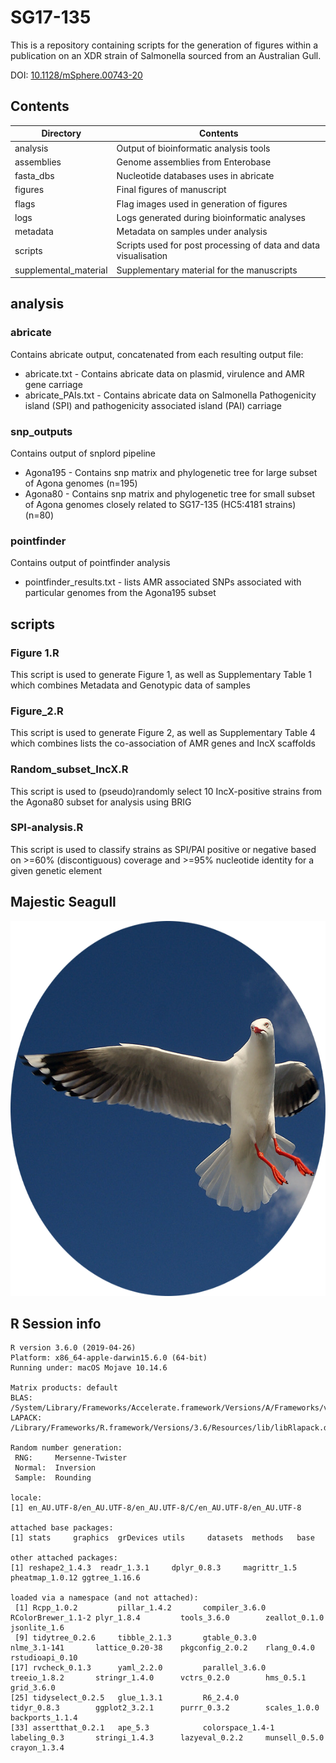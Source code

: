 # SG17-135
This is a repository containing scripts for the generation of figures within a publication on an XDR strain of Salmonella sourced from an Australian Gull.

DOI: [10.1128/mSphere.00743-20](https://doi.org/10.1128/msphere.00743-20)

## Contents

|Directory|Contents|
|--------|------|
|analysis|Output of bioinformatic analysis tools|
|assemblies|Genome assemblies from Enterobase|
|fasta_dbs|Nucleotide databases uses in abricate|
|figures|Final figures of manuscript|
|flags|Flag images used in generation of figures|
|logs|Logs generated during bioinformatic analyses|
|metadata|Metadata on samples under analysis|
|scripts|Scripts used for post processing of data and data visualisation|
|supplemental_material|Supplementary material for the manuscripts|

## analysis
### abricate
Contains abricate output, concatenated from each resulting output file:
* abricate.txt - Contains abricate data on plasmid, virulence and AMR gene carriage
* abricate_PAIs.txt - Contains abricate data on Salmonella Pathogenicity island (SPI) and pathogenicity associated island (PAI) carriage

### snp_outputs
Contains output of snplord pipeline
* Agona195 - Contains snp matrix and phylogenetic tree for large subset of Agona genomes (n=195)
* Agona80 - Contains snp matrix and phylogenetic tree for small subset of Agona genomes closely related to SG17-135 (HC5:4181 strains) (n=80)

### pointfinder
Contains output of pointfinder analysis
* pointfinder_results.txt - lists AMR associated SNPs associated with particular genomes from the Agona195 subset

## scripts
### Figure 1.R
This script is used to generate Figure 1, as well as Supplementary Table 1 which combines Metadata and Genotypic data of samples

### Figure_2.R
This script is used to generate Figure 2, as well as Supplementary Table 4 which combines lists the co-association of AMR genes and IncX scaffolds

### Random_subset_IncX.R
This script is used to (pseudo)randomly select 10 IncX-positive strains from the Agona80 subset for analysis using BRIG

### SPI-analysis.R
This script is used to classify strains as SPI/PAI positive or negative based on >=60% (discontiguous) coverage and >=95% nucleotide identity for a given genetic element









## Majestic Seagull



<p align="center">
  <img width="600" height="600" src="https://raw.githubusercontent.com/maxlcummins/SG17-135/master/majestic_gull_dot_jpeg.png">
</p>





## R Session info
```
R version 3.6.0 (2019-04-26)
Platform: x86_64-apple-darwin15.6.0 (64-bit)
Running under: macOS Mojave 10.14.6

Matrix products: default
BLAS:   /System/Library/Frameworks/Accelerate.framework/Versions/A/Frameworks/vecLib.framework/Versions/A/libBLAS.dylib
LAPACK: /Library/Frameworks/R.framework/Versions/3.6/Resources/lib/libRlapack.dylib

Random number generation:
 RNG:     Mersenne-Twister 
 Normal:  Inversion 
 Sample:  Rounding 
 
locale:
[1] en_AU.UTF-8/en_AU.UTF-8/en_AU.UTF-8/C/en_AU.UTF-8/en_AU.UTF-8

attached base packages:
[1] stats     graphics  grDevices utils     datasets  methods   base     

other attached packages:
[1] reshape2_1.4.3  readr_1.3.1     dplyr_0.8.3     magrittr_1.5    pheatmap_1.0.12 ggtree_1.16.6  

loaded via a namespace (and not attached):
 [1] Rcpp_1.0.2         pillar_1.4.2       compiler_3.6.0     RColorBrewer_1.1-2 plyr_1.8.4         tools_3.6.0        zeallot_0.1.0      jsonlite_1.6      
 [9] tidytree_0.2.6     tibble_2.1.3       gtable_0.3.0       nlme_3.1-141       lattice_0.20-38    pkgconfig_2.0.2    rlang_0.4.0        rstudioapi_0.10   
[17] rvcheck_0.1.3      yaml_2.2.0         parallel_3.6.0     treeio_1.8.2       stringr_1.4.0      vctrs_0.2.0        hms_0.5.1          grid_3.6.0        
[25] tidyselect_0.2.5   glue_1.3.1         R6_2.4.0           tidyr_0.8.3        ggplot2_3.2.1      purrr_0.3.2        scales_1.0.0       backports_1.1.4   
[33] assertthat_0.2.1   ape_5.3            colorspace_1.4-1   labeling_0.3       stringi_1.4.3      lazyeval_0.2.2     munsell_0.5.0      crayon_1.3.4 
```
